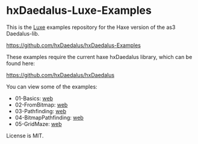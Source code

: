 hxDaedalus-Luxe-Examples
==============================

This is the [Luxe](http://www.luxeengine.com/) examples repository for the Haxe version of the as3 Daedalus-lib.

https://github.com/hxDaedalus/hxDaedalus-Examples

These examples require the current haxe hxDaedalus library, which can be found here:

https://github.com/hxDaedalus/hxDaedalus

You can view some of the examples:

 - 01-Basics: [web](hxDaedalus-Luxe-Examples/01-Basics/bin/web/index.html)
 - 02-FromBitmap: [web](hxDaedalus-Luxe-Examples/02-FromBitmap/bin/web/index.html)
 - 03-Pathfinding: [web](hxDaedalus-Luxe-Examples/03-Pathfinding/bin/web/index.html)
 - 04-BitmapPathfinding: [web](hxDaedalus-Luxe-Examples/04-BitmapPathfinding/bin/web/index.html)
 - 05-GridMaze: [web](hxDaedalus-Luxe-Examples/05-GridMaze/bin/web/index.html)
 
License is MIT.